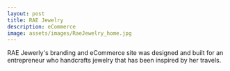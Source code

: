 ```yaml
---
layout: post
title: RAE Jewelry
description: eCommerce
image: assets/images/RaeJewelry_home.jpg
---
```


RAE Jewerly's branding and eCommerce site was designed and built for an entrepreneur who handcrafts jewelry that has been inspired by her travels.
